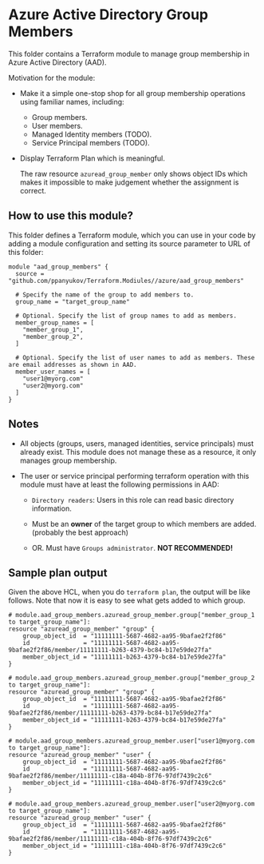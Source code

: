 # Azure Active Directory Group Members

This folder contains a Terraform module to manage group membership in Azure Active Directory (AAD).

Motivation for the module:

* Make it a simple one-stop shop for all group membership operations using familiar names, including:
    * Group members.
    * User members.
    * Managed Identity members (TODO).
    * Service Principal members (TODO).

* Display Terraform Plan which is meaningful.

    The raw resource `azuread_group_member` only shows object IDs
    which makes it impossible to make judgement whether the assignment
    is correct.


## How to use this module?

This folder defines a Terraform module, which you can use in your code by adding a module configuration and setting its source parameter to URL of this folder: 



```hcl
module "aad_group_members" {
  source = "github.com/ppanyukov/Terraform.Modiules//azure/aad_group_members"

  # Specify the name of the group to add members to.
  group_name = "target_group_name"

  # Optional. Specify the list of group names to add as members.
  member_group_names = [
    "member_group_1",
    "member_group_2",
  ]

  # Optional. Specify the list of user names to add as members. These are email addresses as shown in AAD.
  member_user_names = [
    "user1@myorg.com"
    "user2@myorg.com"
  ]
}
```

## Notes

* All objects (groups, users, managed identities, service principals) must already exist. This module does not manage these as a resource, it only manages group membership.

* The user or service principal performing terraform operation with this module must have at least the following permissions in AAD:

    * `Directory readers`: Users in this role can read basic directory information.

    * Must be an **owner** of the target group to which members are added. (probably the best approach)

    * OR. Must have `Groups administrator`. **NOT RECOMMENDED!**

## Sample plan output

Given the above HCL, when you do `terraform plan`, the output will be like follows. Note that now it is easy to see what gets added to which group.

```hcl
# module.aad_group_members.azuread_group_member.group["member_group_1 to target_group_name"]:
resource "azuread_group_member" "group" {
    group_object_id  = "11111111-5687-4682-aa95-9bafae2f2f86"
    id               = "11111111-5687-4682-aa95-9bafae2f2f86/member/11111111-b263-4379-bc84-b17e59de27fa"
    member_object_id = "11111111-b263-4379-bc84-b17e59de27fa"
}

# module.aad_group_members.azuread_group_member.group["member_group_2 to target_group_name"]:
resource "azuread_group_member" "group" {
    group_object_id  = "11111111-5687-4682-aa95-9bafae2f2f86"
    id               = "11111111-5687-4682-aa95-9bafae2f2f86/member/11111111-b263-4379-bc84-b17e59de27fa"
    member_object_id = "11111111-b263-4379-bc84-b17e59de27fa"
}

# module.aad_group_members.azuread_group_member.user["user1@myorg.com to target_group_name"]:
resource "azuread_group_member" "user" {
    group_object_id  = "11111111-5687-4682-aa95-9bafae2f2f86"
    id               = "11111111-5687-4682-aa95-9bafae2f2f86/member/11111111-c18a-404b-8f76-97df7439c2c6"
    member_object_id = "11111111-c18a-404b-8f76-97df7439c2c6"
}

# module.aad_group_members.azuread_group_member.user["user2@myorg.com to target_group_name"]:
resource "azuread_group_member" "user" {
    group_object_id  = "11111111-5687-4682-aa95-9bafae2f2f86"
    id               = "11111111-5687-4682-aa95-9bafae2f2f86/member/11111111-c18a-404b-8f76-97df7439c2c6"
    member_object_id = "11111111-c18a-404b-8f76-97df7439c2c6"
}
```



